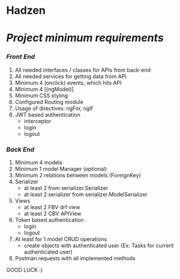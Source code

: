# Hadzen
# *Project minimum requirements*

### *Front End*
1. All needed interfaces / classes for APIs from back-end
2. All needed services for getting data from API
3. Minimum 4 (onclick) events, which hits API
4. Minimum 4 [(ngModel)]
5. Minimum CSS styling
6. Configured Routing module
7. Usage of directives: ngFor, ngIf
8. JWT based authentication
    - interceptor
    - login
    - logout

### *Back End*
1. Minimum 4 models
2. Minimum 1 model Manager (optional)
3. Minimum 2 relations between models (ForeignKey)
4. Serializer
    - at least 2 from serializer.Serializer
    - at least 2 serializer from serializer.ModelSerializer
5. Views
    - at least 2 FBV drf view
    - at least 2 CBV APIView
6. Token based authentication
    - login
    - logout
7. At least for 1 model CRUD operations
    - create objects with authenticated user (Ex: Tasks for current authenticated user)
8. Postman requests with all implemented methods




GOOD LUCK :)
